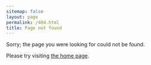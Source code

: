 ```yaml
---
sitemap: false
layout: page
permalink: /404.html
title: Page not found
---
```

Sorry; the page you were looking for could not be found.

Please try visiting [the home page](/).
